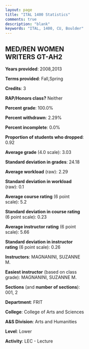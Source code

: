 ```yaml
---
layout: page
title: "ITAL 1400 Statistics"
comments: true
description: "blank"
keywords: "ITAL, 1400, CU, Boulder"
--- 
```

<head>
<script src="https://ajax.googleapis.com/ajax/libs/jquery/2.1.3/jquery.min.js"></script>
<script src="https://dl.dropboxusercontent.com/s/pc42nxpaw1ea4o9/highcharts.js?dl=0"></script>
<!-- <script src="../assets/js/highcharts.js"></script> -->
<style type="text/css">@font-face {
	font-family: "Bebas Neue";
	src: url(https://www.filehosting.org/file/details/544349/BebasNeue%20Regular.otf) format("opentype");
	}
	h1.Bebas { 
		font-family: "Bebas Neue", Verdana, Tahoma;
	}
</style>
</head>
<body>
	<div id="container" style="float: right; width: 45%; height: 88%; margin-left: 2.5%; margin-right: 2.5%;"></div>
	<script language="JavaScript">
		$(document).ready(function() {
		var chart = {type: 'column'};
		var title = {text: 'Grade Distribution'};
		var xAxis = {categories: ['A','B','C','D','F'],crosshair: true};
		var yAxis = {min: 0,title: {text: 'Percentage'}};
		var tooltip = {headerFormat: '<center><b><span style="font-size:20px">{point.key}</span></b></center>',
		               pointFormat: '<td style="padding:0"><b>{point.y:.1f}%</b></td>',
		               footerFormat: '</table>',shared: true,useHTML: true};
		var plotOptions = {column: {pointPadding: 0.0,borderWidth: 0}};  
		var credits = {enabled: false};var series= [{name: 'Percent',data: [19.44,58.33,14.81,7.41,0.0,]}];
		var json = {};
		json.chart = chart;
		json.title = title;
		json.tooltip = tooltip;
		json.xAxis = xAxis;
		json.yAxis = yAxis;  
		json.series = series;
		json.plotOptions = plotOptions;  
		json.credits = credits;
		$('#container').highcharts(json);
	});
	</script>
</body>
			   
## MED/REN WOMEN WRITERS GT-AH2

**Years provided**: 2008,2013

**Terms provided**: Fall,Spring

**Credits**: 3

**RAP/Honors class?** Neither

**Percent grade**: 100.0%

**Percent withdrawn**: 2.29%

**Percent incomplete**: 0.0%

**Proportion of students who dropped**: 0.92

**Average grade** (4.0 scale): 3.03

**Standard deviation in grades**: 24.18

**Average workload** (raw): 2.29

**Standard deviation in workload** (raw): 0.1

**Average course rating** (6 point scale): 5.2

**Standard deviation in course rating** (6 point scale): 0.23

**Average instructor rating** (6 point scale): 5.66

**Standard deviation in instructor rating** (6 point scale): 0.26

**Instructors**: MAGNANINI, SUZANNE M.

**Easiest instructor** (based on class grade): MAGNANINI, SUZANNE M.

**Sections** (and **number of sections**): 001, 2

**Department**: FRIT

**College**: College of Arts and Sciences

**A&S Division**: Arts and Humanities

**Level**: Lower

**Activity**: LEC - Lecture
